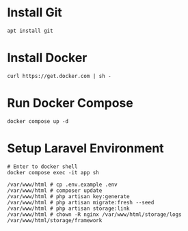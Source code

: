 # Install Git
```
apt install git
```

# Install Docker
```
curl https://get.docker.com | sh -
```

# Run Docker Compose
```
docker compose up -d
```

# Setup Laravel Environment
```
# Enter to docker shell
docker compose exec -it app sh

/var/www/html # cp .env.example .env
/var/www/html # composer update
/var/www/html # php artisan key:generate
/var/www/html # php artisan migrate:fresh --seed
/var/www/html # php artisan storage:link
/var/www/html # chown -R nginx /var/www/html/storage/logs /var/www/html/storage/framework
```
